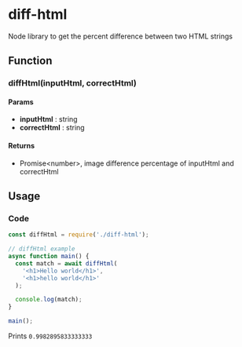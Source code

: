 # diff-html

Node library to get the percent difference between two HTML strings

## Function

### diffHtml(inputHtml, correctHtml)

#### Params

- __inputHtml__ : string
- __correctHtml__ : string

#### Returns

- Promise\<number\>, image difference percentage of inputHtml and correctHtml

## Usage

### Code

```js
const diffHtml = require('./diff-html');

// diffHtml example
async function main() {
  const match = await diffHtml(
    '<h1>Hello world</h1>',
    '<h1>hello world</h1>'
  );

  console.log(match);
}

main();
```

Prints `0.9982895833333333`